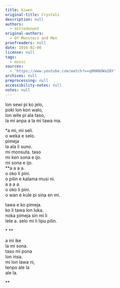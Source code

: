 ```yaml
---
title: kiwen
original-title: Crystals
description: null
authors:
  - astrodonunt
original-authors:
  - Of Monsters and Men
proofreaders: null
date: 2016-02-06
license: null
tags:
  - music
sources:
  - 'https://www.youtube.com/watch?v=q8MANOWaIBY'
archives: null
preprocessing: null
accessibility-notes: null
notes: null
---
```

lon sewi pi ko jelo,  
poki lon kon walo,  
lon wile pi ala taso,  
la mi anpa a la mi tawa ma.

\*a mi, mi seli.  
o weka e selo.  
pimeja  
la ala li suno.  
mi monsuta. taso  
mi ken sona e ijo.  
mi sona e ijo.  
\*\*a a a a.  
o oko li pini.  
o pilin e kalama musi ni.  
a a a a.  
o oko li pini.  
o wan e kule pi sina en mi.

tawa e ko pimeja.  
ko li tawa lon luka.  
noka pimeja sin mi li  
lete a. selo mi li lipu pilin.

\* \*\*

a mi ike  
la mi sona.  
taso mi pona  
lon insa.  
mi lon lawa ni,  
tenpo ale la  
ale la.

\*\*

